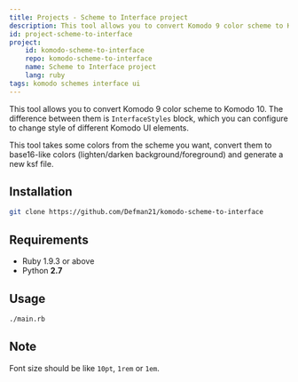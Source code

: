 ```yaml
---
title: Projects - Scheme to Interface project
description: This tool allows you to convert Komodo 9 color scheme to Komodo 10.
id: project-scheme-to-interface
project:
    id: komodo-scheme-to-interface
    repo: komodo-scheme-to-interface
    name: Scheme to Interface project
    lang: ruby
tags: komodo schemes interface ui
---
```

This tool allows you to convert Komodo 9 color scheme to Komodo 10.
The difference between them is `InterfaceStyles` block, which you
can configure to change style of different Komodo UI elements.

This tool takes some colors from the scheme you want, convert them
to base16-like colors (lighten/darken background/foreground) and
generate a new ksf file.

## Installation

```bash
git clone https://github.com/Defman21/komodo-scheme-to-interface
```

## Requirements

* Ruby 1.9.3 or above
* Python **2.7**

## Usage

```bash
./main.rb
```

## Note

Font size should be like `10pt`, `1rem` or `1em`.

